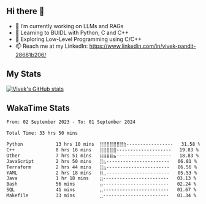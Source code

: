 ## Hi there 👋

- 🔭 I’m currently working on LLMs and RAGs
- 🌱 Learning to BUIDL with Python, C and C++ 
- 🤔 Exploring Low-Level Programming using C/C++  
- 📫 Reach me at my LinkedIn: https://www.linkedin.com/in/vivek-pandit-28681b206/

## My Stats
[![Vivek's GitHub stats](https://github-readme-stats.vercel.app/api?username=ipanditi&show_icons=true&theme=dark)](https://ipanditi.github.io/)

## WakaTime Stats
<!--START_SECTION:waka-->

```txt
From: 02 September 2023 - To: 01 September 2024

Total Time: 33 hrs 50 mins

Python            13 hrs 10 mins  ⣿⣿⣿⣿⣿⣿⣿⣷-----------------   31.58 %
C++               8 hrs 16 mins   ⣿⣿⣿⣿⣿--------------------   19.83 %
Other             7 hrs 51 mins   ⣿⣿⣿⣿⣦--------------------   18.83 %
JavaScript        2 hrs 50 mins   ⣿⣦-----------------------   06.81 %
Terraform         2 hrs 44 mins   ⣿⣦-----------------------   06.56 %
YAML              2 hrs 18 mins   ⣿⣀-----------------------   05.53 %
Java              1 hr 18 mins    ⣶------------------------   03.13 %
Bash              56 mins         ⣤------------------------   02.24 %
SQL               41 mins         ⣄------------------------   01.67 %
Makefile          33 mins         ⣀------------------------   01.34 %
```

<!--END_SECTION:waka-->


